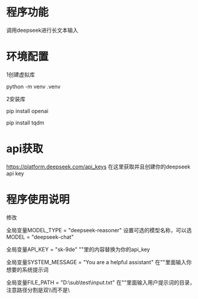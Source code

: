 # 程序功能
调用deepseek进行长文本输入

# 环境配置
1创建虚拟库

python -m venv .venv

2安装库

pip install openai

pip install tqdm

# api获取
https://platform.deepseek.com/api_keys 在这里获取并且创建你的deepseek api key


# 程序使用说明
修改

全局变量MODEL_TYPE = "deepseek-reasoner" 设置可选的模型名称，可以选MODEL = "deepseek-chat"

全局变量API_KEY = "sk-9de" ""里的内容替换为你的api_key

全局变量SYSTEM_MESSAGE = "You are a helpful assistant" 在""里面输入你想要的系统提示词

全局变量FILE_PATH = "D:\\sub\\test\\input.txt"  在""里面输入用户提示词的目录，注意路径分割是双\\\而不是\

